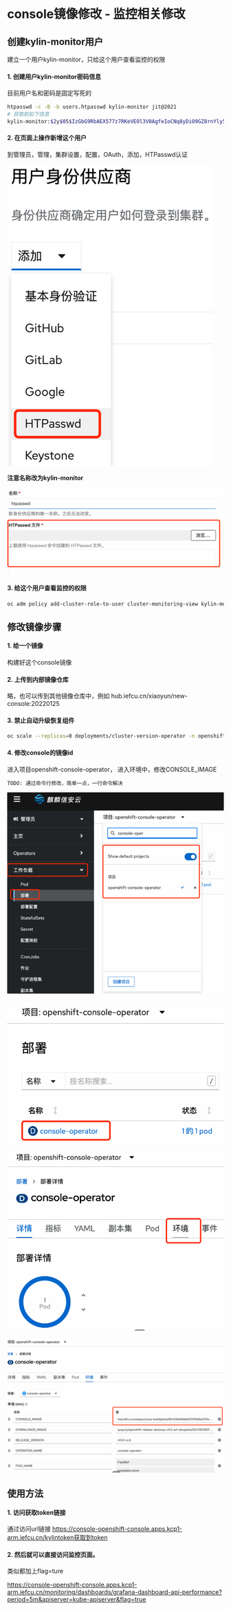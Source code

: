 # console镜像修改 - 监控相关修改


## 创建kylin-monitor用户

建立一个用户kylin-monitor，只给这个用户查看监控的权限

#### 1. 创建用户kylin-monitor密码信息

目前用户名和密码是固定写死的
```bash
htpasswd -c -B -b users.htpasswd kylin-monitor jit@2021
# 获取到如下信息
kylin-monitor:$2y$05$IzGbG9RbAEX577z7RKeVEOl3V0AgfeIoCNq8yDiO9GZ8rnYly5Tlu
```

#### 2. 在页面上操作新增这个用户

到管理员，管理，集群设置，配置，OAuth，添加，HTPasswd认证

![](../imgs/2022-03-02-10-06-43.png)

**注意名称改为kylin-monitor**

![](../imgs/2022-03-02-10-07-30.png)

#### 3. 给这个用户查看监控的权限

```bash
oc adm policy add-cluster-role-to-user cluster-monitoring-view kylin-monitor
```

## 修改镜像步骤

#### 1. 给一个镜像

构建好这个console镜像

#### 2. 上传到内部镜像仓库

略，也可以传到其他镜像仓库中，例如 hub.iefcu.cn/xiaoyun/new-console:20220125

#### 3. 禁止自动升级恢复组件
```bash
oc scale --replicas=0 deployments/cluster-version-operator -n openshift-cluster-version
```

#### 4. 修改console的镜像id

进入项目openshift-console-operator，
进入环境中，修改CONSOLE_IMAGE

```bash
TODO: 通过命令行修改，简单一点，一行命令解决
```

![](../imgs/2022-03-02-10-09-21.png)

![](../imgs/2022-03-02-10-09-33.png)

![](../imgs/2022-03-02-10-09-45.png)

![](../imgs/2022-03-02-10-10-00.png)

## 使用方法

#### 1. 访问获取token链接

通过访问url链接 https://console-openshift-console.apps.kcp1-arm.iefcu.cn/kylintoken获取到token

#### 2. 然后就可以直接访问监控页面。

类似都加上flag=ture

https://console-openshift-console.apps.kcp1-arm.iefcu.cn/monitoring/dashboards/grafana-dashboard-api-performance?period=5m&apiserver=kube-apiserver&flag=true
